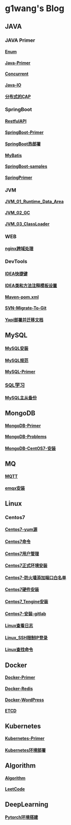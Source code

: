 # g1wang's Blog

## JAVA
### JAVA Primer
#### [Enum](./Blog/JAVA/JavaPrimer/Enum.md)
#### [Java-Primer](./Blog/JAVA/JavaPrimer/Java-Primer.md)
#### [Concurrent](./Blog/JAVA/JavaPrimer/Concurrent.md)
#### [Java-IO](./Blog/JAVA/JavaPrimer/Java-IO.md)
#### [分布式的CAP](./Blog/JAVA/JavaPrimer/分布式的CAP.md)
### SpringBoot
#### [RestfulAPI](./Blog/JAVA/springcloud/RestfulAPI.md)
#### [SpringBoot-Primer](./Blog/JAVA/springcloud/SpringBoot-Primer.md)
#### [SpringBoot热部署](./Blog/JAVA/springcloud/SpringBoot热部署.md)
#### [MyBatis](./Blog/JAVA/springcloud/MyBatis.md)
#### [SpringBoot-samples](SpringBoot-samples.md)
#### [SpringPrimer](SpringPrimer.md)


### JVM
#### [JVM_01_Runtime_Data_Area](./Blog/JAVA/JVM/JVM_01_Runtime_Data_Area.md)
#### [JVM_02_GC](./Blog/JAVA/JVM/JVM_02_GC.md)
#### [JVM_03_ClassLoader](./Blog/JAVA/JVM/JVM_03_ClassLoader.md)

### WEB
#### [nginx跨域处理](./Blog/JAVA/WEB/nginx跨域处理.md)

### DevTools
#### [IDEA快捷键](./Blog/JAVA/DevTools/IDEA快捷键.md)
#### [IDEA类和方法注释模板设置](./Blog/JAVA/DevTools/IDEA类和方法注释模板设置.md)
#### [Maven-pom.xml](./Blog/JAVA/DevTools/Maven-pom.xml.md)
#### [SVN-Migrate-To-Git](./Blog/JAVA/DevTools/SVN-Migrate-To-Git.md)
#### [Yapi部署并迁移文档](./Blog/JAVA/DevTools/Yapi部署并迁移文档.md)

## MySQL
#### [MySQL安装](./Blog/MySQL/mysql安装.md)
#### [MySQL规范](./Blog/MySQL/mysql规范.md)
#### [MySQL-Primer](./Blog/MySQL/MySQL-Primer.md)
### [SQL学习](SQL学习.md)
#### [MySQL主从备份](./Blog/MySQL/MySQL主从备份.md)

## MongoDB
#### [MongoDB-Primer](./Blog/MongoDB/MongoDB-Primer.md)
#### [MongoDB-Problems](./Blog/MongoDB/MongoDB-Problems.md)
#### [MongoDB-CentOS7-安装](./Blog/MongoDB/MongoDB-CentOS7-安装.md)

## MQ
#### [MQTT](./Blog/MQ/MQTT.md)
#### [emqx安装](./Blog/MQ/emqx安装.md)

## Linux
### Centos7
#### [Centos7-yum源](./Blog/Linux/Centos7/Centos7-yum源.md)
#### [Centos7命令](./Blog/Linux/Centos7/Centos7命令.md)
#### [Centos7用户管理](./Blog/Linux/Centos7/Centos7用户管理.md)
#### [Centos7正式环境安装](./Blog/Linux/Centos7/Centos7正式环境安装.md)
#### [Centos7-防火墙添加端口白名单](./Blog/Linux/Centos7/Centos7-防火墙添加端口白名单.md)
#### [Centos7硬件安装](./Blog/Linux/Centos7/Centos7硬件安装.md)
#### [Centos7_Tengine安装](./Blog/Linux/Centos7/Centos7_Tengine安装.md)
#### [Centos7-安装-gitlab](./Blog/Linux/Centos7/Centos7-安装-gitlab.md)
#### [Linux查看日志](./Blog/Linux/Centos7/Linux查看日志.md)
#### [Linux_SSH限制IP登录](./Blog/Linux/Centos7/Linux_SSH限制IP登录.md)
#### [Linux查找命令](./Blog/Linux/Centos7/Linux查找命令.md)

## Docker
#### [Docker-Primer](./Blog/Docker/Docker-Primer.md)
#### [Docker-Redis](./Blog/Docker/Docker-Redis.md)
#### [Docker-WordPress](./Blog/Docker/Docker-WordPress.md)
#### [ETCD](./Blog/Docker/ETCD.md)

## Kubernetes
#### [Kubernetes-Primer](./Blog/Kubernetes/Kubernetes-Primer.md)
#### [Kubernetes环境部署](./Blog/Kubernetes/Kubernetes环境部署.md)

## Algorithm
#### [Algorithm](./Blog/Algorithm/Algorithm.md)
#### [LeetCode](./Blog/Algorithm/LeetCode.md)

## DeepLearning
#### [Pytorch环境搭建](./Blog/DeepLearning/Pytorch环境搭建.md)